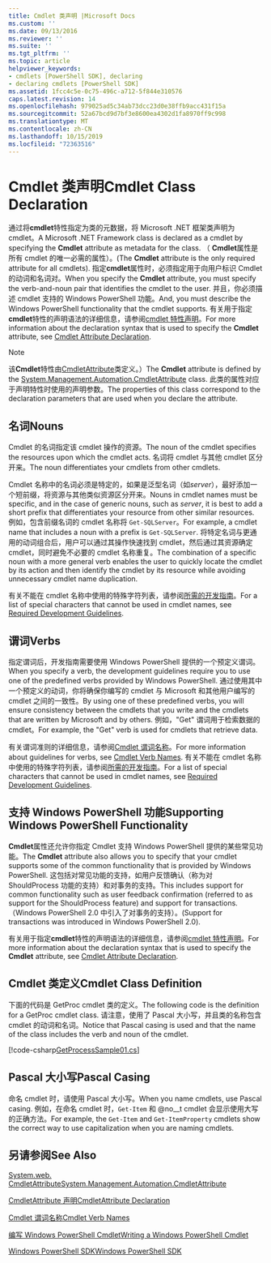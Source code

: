 ```yaml
---
title: Cmdlet 类声明 |Microsoft Docs
ms.custom: ''
ms.date: 09/13/2016
ms.reviewer: ''
ms.suite: ''
ms.tgt_pltfrm: ''
ms.topic: article
helpviewer_keywords:
- cmdlets [PowerShell SDK], declaring
- declaring cmdlets [PowerShell SDK]
ms.assetid: 1fcc4c5e-0c75-496c-a712-5f844e310576
caps.latest.revision: 14
ms.openlocfilehash: 979025ad5c34ab73dcc23d0e38ffb9acc431f15a
ms.sourcegitcommit: 52a67bcd9d7bf3e8600ea4302d1fa8970ff9c998
ms.translationtype: MT
ms.contentlocale: zh-CN
ms.lasthandoff: 10/15/2019
ms.locfileid: "72363516"
---
```

# <a name="cmdlet-class-declaration"></a><span data-ttu-id="7d222-102">Cmdlet 类声明</span><span class="sxs-lookup"><span data-stu-id="7d222-102">Cmdlet Class Declaration</span></span>

<span data-ttu-id="7d222-103">通过将**cmdlet**特性指定为类的元数据，将 Microsoft .NET 框架类声明为 cmdlet。</span><span class="sxs-lookup"><span data-stu-id="7d222-103">A Microsoft .NET Framework class is declared as a cmdlet by specifying the **Cmdlet** attribute as metadata for the class.</span></span> <span data-ttu-id="7d222-104">（ **Cmdlet**属性是所有 cmdlet 的唯一必需的属性）。</span><span class="sxs-lookup"><span data-stu-id="7d222-104">(The **Cmdlet** attribute is the only required attribute for all cmdlets).</span></span> <span data-ttu-id="7d222-105">指定**cmdlet**属性时，必须指定用于向用户标识 Cmdlet 的动词和名词对。</span><span class="sxs-lookup"><span data-stu-id="7d222-105">When you specify the **Cmdlet** attribute, you must specify the verb-and-noun pair that identifies the cmdlet to the user.</span></span> <span data-ttu-id="7d222-106">并且，你必须描述 cmdlet 支持的 Windows PowerShell 功能。</span><span class="sxs-lookup"><span data-stu-id="7d222-106">And, you must describe the Windows PowerShell functionality that the cmdlet supports.</span></span> <span data-ttu-id="7d222-107">有关用于指定**cmdlet**特性的声明语法的详细信息，请参阅[cmdlet 特性声明](./cmdlet-attribute-declaration.md)。</span><span class="sxs-lookup"><span data-stu-id="7d222-107">For more information about the declaration syntax that is used to specify the **Cmdlet** attribute, see [Cmdlet Attribute Declaration](./cmdlet-attribute-declaration.md).</span></span>

> [!NOTE]
> <span data-ttu-id="7d222-108">该**Cmdlet**特性由[CmdletAttribute](/dotnet/api/System.Management.Automation.CmdletAttribute)类定义。）</span><span class="sxs-lookup"><span data-stu-id="7d222-108">The **Cmdlet** attribute is defined by the [System.Management.Automation.CmdletAttribute](/dotnet/api/System.Management.Automation.CmdletAttribute) class.</span></span> <span data-ttu-id="7d222-109">此类的属性对应于声明特性时使用的声明参数。</span><span class="sxs-lookup"><span data-stu-id="7d222-109">The properties of this class correspond to the declaration parameters that are used when you declare the attribute.</span></span>

## <a name="nouns"></a><span data-ttu-id="7d222-110">名词</span><span class="sxs-lookup"><span data-stu-id="7d222-110">Nouns</span></span>

<span data-ttu-id="7d222-111">Cmdlet 的名词指定该 cmdlet 操作的资源。</span><span class="sxs-lookup"><span data-stu-id="7d222-111">The noun of the cmdlet specifies the resources upon which the cmdlet acts.</span></span> <span data-ttu-id="7d222-112">名词将 cmdlet 与其他 cmdlet 区分开来。</span><span class="sxs-lookup"><span data-stu-id="7d222-112">The noun differentiates your cmdlets from other cmdlets.</span></span>

<span data-ttu-id="7d222-113">Cmdlet 名称中的名词必须是特定的，如果是泛型名词（如*server*），最好添加一个短前缀，将资源与其他类似资源区分开来。</span><span class="sxs-lookup"><span data-stu-id="7d222-113">Nouns in cmdlet names must be specific, and in the case of generic nouns, such as *server*, it is best to add a short prefix that differentiates your resource from other similar resources.</span></span> <span data-ttu-id="7d222-114">例如，包含前缀名词的 cmdlet 名称将 `Get-SQLServer`。</span><span class="sxs-lookup"><span data-stu-id="7d222-114">For example, a cmdlet name that includes a noun with a prefix is `Get-SQLServer`.</span></span> <span data-ttu-id="7d222-115">将特定名词与更通用的动词组合后，用户可以通过其操作快速找到 cmdlet，然后通过其资源确定 cmdlet，同时避免不必要的 cmdlet 名称重复。</span><span class="sxs-lookup"><span data-stu-id="7d222-115">The combination of a specific noun with a more general verb enables the user to quickly locate the cmdlet by its action and then identify the cmdlet by its resource while avoiding unnecessary cmdlet name duplication.</span></span>

<span data-ttu-id="7d222-116">有关不能在 cmdlet 名称中使用的特殊字符列表，请参阅[所需的开发指南](./required-development-guidelines.md)。</span><span class="sxs-lookup"><span data-stu-id="7d222-116">For a list of special characters that cannot be used in cmdlet names, see [Required Development Guidelines](./required-development-guidelines.md).</span></span>

## <a name="verbs"></a><span data-ttu-id="7d222-117">谓词</span><span class="sxs-lookup"><span data-stu-id="7d222-117">Verbs</span></span>

<span data-ttu-id="7d222-118">指定谓词后，开发指南需要使用 Windows PowerShell 提供的一个预定义谓词。</span><span class="sxs-lookup"><span data-stu-id="7d222-118">When you specify a verb, the development guidelines require you to use one of the predefined verbs provided by Windows PowerShell.</span></span> <span data-ttu-id="7d222-119">通过使用其中一个预定义的动词，你将确保你编写的 cmdlet 与 Microsoft 和其他用户编写的 cmdlet 之间的一致性。</span><span class="sxs-lookup"><span data-stu-id="7d222-119">By using one of these predefined verbs, you will ensure consistency between the cmdlets that you write and the cmdlets that are written by Microsoft and by others.</span></span> <span data-ttu-id="7d222-120">例如，"Get" 谓词用于检索数据的 cmdlet。</span><span class="sxs-lookup"><span data-stu-id="7d222-120">For example, the "Get" verb is used for cmdlets that retrieve data.</span></span>

<span data-ttu-id="7d222-121">有关谓词准则的详细信息，请参阅[Cmdlet 谓词名称](./approved-verbs-for-windows-powershell-commands.md)。</span><span class="sxs-lookup"><span data-stu-id="7d222-121">For more information about guidelines for verbs, see [Cmdlet Verb Names](./approved-verbs-for-windows-powershell-commands.md).</span></span> <span data-ttu-id="7d222-122">有关不能在 cmdlet 名称中使用的特殊字符列表，请参阅[所需的开发指南](./required-development-guidelines.md)。</span><span class="sxs-lookup"><span data-stu-id="7d222-122">For a list of special characters that cannot be used in cmdlet names, see [Required Development Guidelines](./required-development-guidelines.md).</span></span>

## <a name="supporting-windows-powershell-functionality"></a><span data-ttu-id="7d222-123">支持 Windows PowerShell 功能</span><span class="sxs-lookup"><span data-stu-id="7d222-123">Supporting Windows PowerShell Functionality</span></span>

<span data-ttu-id="7d222-124">**Cmdlet**属性还允许你指定 Cmdlet 支持 Windows PowerShell 提供的某些常见功能。</span><span class="sxs-lookup"><span data-stu-id="7d222-124">The **Cmdlet** attribute also allows you to specify that your cmdlet supports some of the common functionality that is provided by Windows PowerShell.</span></span> <span data-ttu-id="7d222-125">这包括对常见功能的支持，如用户反馈确认（称为对 ShouldProcess 功能的支持）和对事务的支持。</span><span class="sxs-lookup"><span data-stu-id="7d222-125">This includes support for common functionality such as user feedback confirmation (referred to as support for the ShouldProcess feature) and support for transactions.</span></span> <span data-ttu-id="7d222-126">（Windows PowerShell 2.0 中引入了对事务的支持）。</span><span class="sxs-lookup"><span data-stu-id="7d222-126">(Support for transactions was introduced in Windows PowerShell 2.0).</span></span>

<span data-ttu-id="7d222-127">有关用于指定**cmdlet**特性的声明语法的详细信息，请参阅[cmdlet 特性声明](./cmdlet-attribute-declaration.md)。</span><span class="sxs-lookup"><span data-stu-id="7d222-127">For more information about the declaration syntax that is used to specify the **Cmdlet** attribute, see [Cmdlet Attribute Declaration](./cmdlet-attribute-declaration.md).</span></span>

## <a name="cmdlet-class-definition"></a><span data-ttu-id="7d222-128">Cmdlet 类定义</span><span class="sxs-lookup"><span data-stu-id="7d222-128">Cmdlet Class Definition</span></span>

<span data-ttu-id="7d222-129">下面的代码是 GetProc cmdlet 类的定义。</span><span class="sxs-lookup"><span data-stu-id="7d222-129">The following code is the definition for a GetProc cmdlet class.</span></span> <span data-ttu-id="7d222-130">请注意，使用了 Pascal 大小写，并且类的名称包含 cmdlet 的动词和名词。</span><span class="sxs-lookup"><span data-stu-id="7d222-130">Notice that Pascal casing is used and that the name of the class includes the verb and noun of the cmdlet.</span></span>

[!code-csharp[GetProcessSample01.cs](../../../../powershell-sdk-samples/SDK-2.0/csharp/GetProcessSample01/GetProcessSample01.cs#L33-L34 "GetProcessSample01.cs")]

## <a name="pascal-casing"></a><span data-ttu-id="7d222-131">Pascal 大小写</span><span class="sxs-lookup"><span data-stu-id="7d222-131">Pascal Casing</span></span>

<span data-ttu-id="7d222-132">命名 cmdlet 时，请使用 Pascal 大小写。</span><span class="sxs-lookup"><span data-stu-id="7d222-132">When you name cmdlets, use Pascal casing.</span></span> <span data-ttu-id="7d222-133">例如，在命名 cmdlet 时，`Get-Item` 和 @no__t cmdlet 会显示使用大写的正确方法。</span><span class="sxs-lookup"><span data-stu-id="7d222-133">For example, the `Get-Item` and `Get-ItemProperty` cmdlets show the correct way to use capitalization when you are naming cmdlets.</span></span>

## <a name="see-also"></a><span data-ttu-id="7d222-134">另请参阅</span><span class="sxs-lookup"><span data-stu-id="7d222-134">See Also</span></span>

[<span data-ttu-id="7d222-135">System.web. CmdletAttribute</span><span class="sxs-lookup"><span data-stu-id="7d222-135">System.Management.Automation.CmdletAttribute</span></span>](/dotnet/api/System.Management.Automation.CmdletAttribute)

[<span data-ttu-id="7d222-136">CmdletAttribute 声明</span><span class="sxs-lookup"><span data-stu-id="7d222-136">CmdletAttribute Declaration</span></span>](./cmdlet-attribute-declaration.md)

[<span data-ttu-id="7d222-137">Cmdlet 谓词名称</span><span class="sxs-lookup"><span data-stu-id="7d222-137">Cmdlet Verb Names</span></span>](./approved-verbs-for-windows-powershell-commands.md)

[<span data-ttu-id="7d222-138">编写 Windows PowerShell Cmdlet</span><span class="sxs-lookup"><span data-stu-id="7d222-138">Writing a Windows PowerShell Cmdlet</span></span>](./writing-a-windows-powershell-cmdlet.md)

[<span data-ttu-id="7d222-139">Windows PowerShell SDK</span><span class="sxs-lookup"><span data-stu-id="7d222-139">Windows PowerShell SDK</span></span>](../windows-powershell-reference.md)
